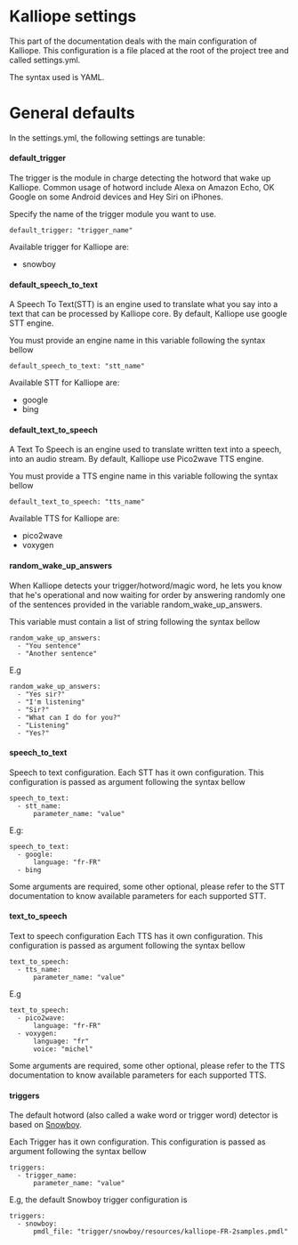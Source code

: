 # Kalliope settings

This part of the documentation deals with the main configuration of Kalliope. 
This configuration is a file placed at the root of the project tree and called settings.yml.

The syntax used is YAML.

# General defaults

In the settings.yml, the following settings are tunable:

#### default_trigger

The trigger is the module in charge detecting the hotword that wake up Kalliope.
Common usage of hotword include Alexa on Amazon Echo, OK Google on some Android devices and Hey Siri on iPhones.

Specify the name of the trigger module you want to use.
```
default_trigger: "trigger_name"
```

Available trigger for Kalliope are:
- snowboy

#### default_speech_to_text

A Speech To Text(STT) is an engine used to translate what you say into a text that can be processed by Kalliope core. 
By default, Kalliope use google STT engine.

You must provide an engine name in this variable following the syntax bellow
```
default_speech_to_text: "stt_name"
```

Available STT for Kalliope are:
- google
- bing

#### default_text_to_speech
A Text To Speech is an engine used to translate written text into a speech, into an audio stream.
By default, Kalliope use Pico2wave TTS engine.

You must provide a TTS engine name in this variable following the syntax bellow
```
default_text_to_speech: "tts_name"
```

Available TTS for Kalliope are:
- pico2wave
- voxygen

#### random_wake_up_answers
When Kalliope detects your trigger/hotword/magic word, he lets you know that he's operational and now waiting for order by answering randomly 
one of the sentences provided in the variable random_wake_up_answers.

This variable must contain a list of string following the syntax bellow
```
random_wake_up_answers:
  - "You sentence"
  - "Another sentence"
```

E.g
```
random_wake_up_answers:
  - "Yes sir?"
  - "I'm listening"
  - "Sir?"
  - "What can I do for you?"
  - "Listening"
  - "Yes?"
```

#### speech_to_text
Speech to text configuration.
Each STT has it own configuration. This configuration is passed as argument following the syntax bellow
```
speech_to_text:
  - stt_name:
      parameter_name: "value"
```      

E.g:
```
speech_to_text:
  - google:
      language: "fr-FR"
  - bing
```

Some arguments are required, some other optional, please refer to the STT documentation to know available parameters for each supported STT.


#### text_to_speech
Text to speech configuration
Each TTS has it own configuration. This configuration is passed as argument following the syntax bellow
```
text_to_speech:
  - tts_name:
      parameter_name: "value"
```

E.g
```
text_to_speech:
  - pico2wave:
      language: "fr-FR"
  - voxygen:
      language: "fr"
      voice: "michel"
```

Some arguments are required, some other optional, please refer to the TTS documentation to know available parameters for each supported TTS.

#### triggers
The default hotword (also called a wake word or trigger word) detector is based on [Snowboy](https://snowboy.kitt.ai/).

Each Trigger has it own configuration. This configuration is passed as argument following the syntax bellow
```
triggers:
  - trigger_name:
      parameter_name: "value"
```

E.g, the default Snowboy trigger configuration is
```
triggers:
  - snowboy:
      pmdl_file: "trigger/snowboy/resources/kalliope-FR-2samples.pmdl"
```